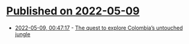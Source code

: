 # [Published on 2022-05-09](index.md)

* [2022-05-09, 00:47:17](https://news.ycombinator.com/item?id=31309376) - [The quest to explore Colombia’s untouched jungle](https://www.bbc.com/future/article/20180712-the-quest-to-explore-colombias-untouched-jungles)
